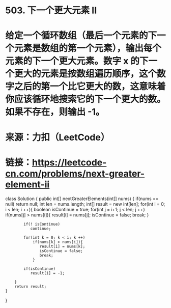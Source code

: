 # 503. 下一个更大元素 II
# 给定一个循环数组（最后一个元素的下一个元素是数组的第一个元素），输出每个元素的下一个更大元素。数字 x 的下一个更大的元素是按数组遍历顺序，这个数字之后的第一个比它更大的数，这意味着你应该循环地搜索它的下一个更大的数。如果不存在，则输出 -1。
# 来源：力扣（LeetCode）
# 链接：https://leetcode-cn.com/problems/next-greater-element-ii

class Solution {
    public int[] nextGreaterElements(int[] nums) {
        if(nums == null)
           return null;
        int len = nums.length;
        int[] result = new int[len];
        for(int i = 0; i < len; i ++){
            boolean isContinue = true;
            for(int j = i+1; j < len; j ++)
                if(nums[j] > nums[i]){
                   result[i] = nums[j];
                   isContinue = false;
                   break;
                }

            if(! isContinue)
               continue;

            for(int k = 0; k < i; k ++)
                if(nums[k] > nums[i]){
                   result[i] = nums[k];
                   isContinue = false;
                   break;
                }
            
            if(isContinue)
               result[i] = -1;
                    
        }
        return result;
    }
}

